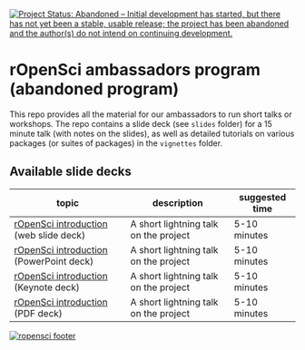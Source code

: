 [![Project Status: Abandoned – Initial development has started, but there has not yet been a stable, usable release; the project has been abandoned and the author(s) do not intend on continuing development.](http://www.repostatus.org/badges/latest/abandoned.svg)](http://www.repostatus.org/#abandoned)

# rOpenSci ambassadors program (abandoned program)

This repo provides all the material for our ambassadors to run short talks or workshops. The repo contains a slide deck (see `slides` folder) for a 15 minute talk (with notes on the slides), as well as detailed tutorials on various packages (or suites of packages) in the `vignettes` folder. 

## Available slide decks

| topic | description | suggested time |
| ----- | ---------- | --------------- |
| [rOpenSci introduction](https://ropensci.github.io/ambassador-packet/slides/ "The rOpenSci project - open tools for open science") (web slide deck) | A short lightning talk on the project | 5-10 minutes |
| [rOpenSci introduction](https://github.com/ropensci/ambassador-packet/blob/master/slides.pptx?raw=true) (PowerPoint deck) | A short lightning talk on the project | 5-10 minutes |
| [rOpenSci introduction](https://github.com/ropensci/ambassador-packet/blob/master/slides.key.zip?raw=true) (Keynote deck) | A short lightning talk on the project | 5-10 minutes |
| [rOpenSci introduction](https://github.com/ropensci/ambassador-packet/blob/master/slides.pdf?raw=true) (PDF deck) | A short lightning talk on the project | 5-10 minutes |



[![ropensci footer](http://ropensci.org/public_images/github_footer.png)](http://ropensci.org)

